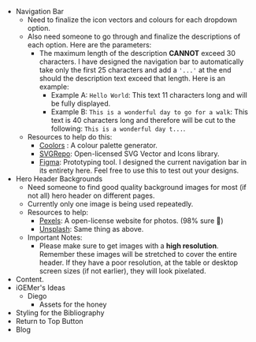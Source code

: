 - Navigation Bar
	- Need to finalize the icon vectors and colours for each dropdown option.
	- Also need someone to go through and finalize the descriptions of each option. Here are the parameters:
		- The maximum length of the description **CANNOT** exceed 30 characters. I have designed the navigation bar to automatically take only the first 25 characters and add a `'...'` at the end should the description text exceed that length. Here is an example:
			- Example A: `Hello World`: This text 11 characters long and will be fully displayed.
			- Example B: `This is a wonderful day to go for a walk`: This text is 40 characters long and therefore will be cut to the following: `This is a wonderful day t...`.
	- Resources to help do this:
		- [Coolors](https://coolors.co/afd2e9-9d96b8-9a7197-886176-7c5869) : A colour palette generator.
		- [SVGRepo](https://www.svgrepo.com/): Open-licensed SVG Vector and Icons library.
		- [Figma](https://www.figma.com/file/zq9njaYyyakBQYFSpAgaBc/iGEM-Wiki?type=design&node-id=0%3A1&mode=design&t=PXFodfickse4BvYo-1): Prototyping tool. I designed the current navigation bar in its entirety here. Feel free to use this to test out your designs.
- Hero Header Backgrounds
	- Need someone to find good quality background images for most (if not all) hero header on different pages.
	- Currently only one image is being used repeatedly.
	- Resources to help:
		- [Pexels](https://www.pexels.com/search/bee/): A open-license website for photos. (98% sure 👀)
		- [Unsplash](https://unsplash.com): Same thing as above.
	- Important Notes:
		- Please make sure to get images with a **high resolution**. Remember these images will be stretched to cover the entire header. If they have a poor resolution, at the table or desktop screen sizes (if not earlier), they will look pixelated. 
- Content.
- iGEMer's Ideas
	- Diego
		- Assets for the honey
- Styling for the Bibliography
- Return to Top Button
- Blog 
